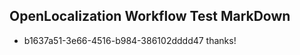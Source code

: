 ## OpenLocalization Workflow Test MarkDown
* b1637a51-3e66-4516-b984-386102dddd47 thanks!

<!--HONumber=Jul16_HO3-->


